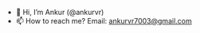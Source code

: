 - 👋 Hi, I’m Ankur (@ankurvr)
- 📫 How to reach me? Email: ankurvr7003@gmail.com

<!---
ankurvr/ankurvr is a ✨ special ✨ repository because its `README.md` (this file) appears on your GitHub profile.
You can click the Preview link to take a look at your changes.
--->
